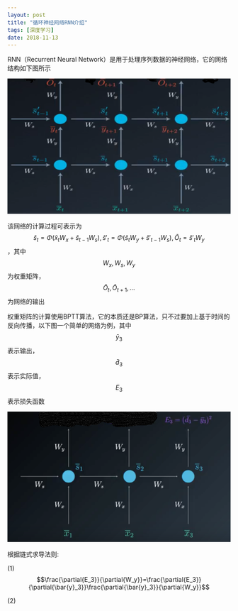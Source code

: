 ```yaml
---
layout: post
title: "循环神经网络RNN介绍"
tags: [深度学习]
date: 2018-11-13
---
```

RNN（Recurrent Neural Network）是用于处理序列数据的神经网络，它的网络结构如下图所示

<img src="/img/rnn.PNG">

该网络的计算过程可表示为$$\bar{s}_t=\Phi(\bar{x}_tW_x+\bar{s}_{t-1}W_s), \bar{s}'_t=\Phi(\bar{s}_tW_y+\bar{s}'_{t-1}W_s), \bar{O}_t=\bar{s}'_tW_y$$，其中$$W_x,W_s,W_y$$为权重矩阵，$$\bar{O}_t,\bar{O}_{t+1},...$$为网络的输出

权重矩阵的计算使用BPTT算法，它的本质还是BP算法，只不过要加上基于时间的反向传播，以下图一个简单的网络为例，其中$$\bar{y}_3$$表示输出，$$\bar{d}_3$$表示实际值，$$E_3$$表示损失函数

<img src="/img/rnn1.png">

根据链式求导法则:

(1)  $$\frac{\partial{E_3}}{\partial{W_y}}=\frac{\partial{E_3}}{\partial{\bar{y}_3}}\frac{\partial{\bar{y}_3}}{\partial{W_y}}$$

(2) $$$$
